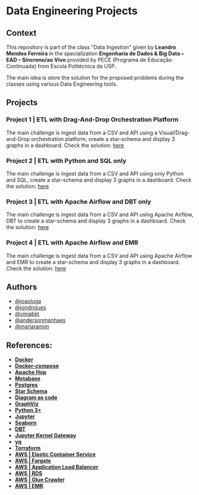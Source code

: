 # Data Engineering Projects

## Context

This repository is part of the class "Data Ingestion" given by **Leandro Mendes Ferreira** in the specialization **Engenharia de Dados & Big Data – EAD – Síncrono/ao Vivo** provided by PECE (Programa de Educação Continuada) from Escola Politécnica da USP.

The main idea is store the solution for the proposed problems during the classes using various Data Engineering tools.

## Projects

### Project 1 | ETL with Drag-And-Drop Orchestration Platform
The main challenge is ingest data from a CSV and API using a Visual/Drag-and-Drop orchestration platform, create a star-schema and display 3 graphs in a dashboard.
Check the solution: [here](project-1/README.md)

### Project 2 | ETL with Python and SQL only
The main challenge is ingest data from a CSV and API using only Python and SQL, create a star-schema and display 3 graphs in a dashboard.
Check the solution: [here](project-2/README.md)

### Project 3 | ETL with Apache Airflow and DBT only
The main challenge is ingest data from a CSV and API using Apache Airflow, DBT to create a star-schema and display 3 graphs in a dashboard.
Check the solution: [here](project-3/README.md)

### Project 4 | ETL with Apache Airflow and EMR
The main challenge is ingest data from a CSV and API using Apache Airflow and EMR to create a star-schema and display 3 graphs in a dashboard.
Check the solution: [here](project-4/README.md)

## Authors

- [@joaoluga](https://github.com/joaoluga)
- [@jondrigues](https://github.com/jondrigues)
- [@viniabkt](https://github.com/viniabkt)
- [@andersonmanhaes](https://github.com/andersonmanhaes)
- [@mariaramim](https://github.com/mariaramim)

## References:

- **[Docker](https://www.docker.com/)**
- **[Docker-compose](https://docs.docker.com/compose/)**
- **[Apache Hop](https://hop.apache.org/)**
- **[Metabase](https://www.metabase.com/)**
- **[Postgres](https://www.postgresql.org/)**
- **[Star Schema](https://en.wikipedia.org/wiki/Star_schema)**
- **[Diagram as code](https://diagrams.mingrammer.com/)**
- **[GraphViz](https://graphviz.gitlab.io/download/)**
- **[Python 3+](https://www.python.org/)**
- **[Jupyter](https://jupyter.org/)**
- **[Seaborn](https://seaborn.pydata.org/)**
- **[DBT](https://docs.getdbt.com/)**
- **[Jupyter Kernel Gateway](https://jupyter-kernel-gateway.readthedocs.io/en/latest/)**
- **[yq](https://mikefarah.gitbook.io/yq/)**
- **[Terraform](https://www.terraform.io/)**
- **[AWS | Elastic Container Service](https://docs.aws.amazon.com/ecs/index.html)**
- **[AWS | Fargate](https://docs.aws.amazon.com/AmazonECS/latest/developerguide/AWS_Fargate.html)**
- **[AWS | Application Load Balancer](https://docs.aws.amazon.com/elasticloadbalancing/latest/application/introduction.html)**
- **[AWS | RDS](https://docs.aws.amazon.com/rds/index.html)**
- **[AWS | Glue Crawler](https://docs.aws.amazon.com/glue/latest/dg/add-crawler.html)**
- **[AWS | EMR](https://docs.aws.amazon.com/emr/index.html)**
